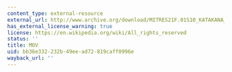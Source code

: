 ```yaml
---
content_type: external-resource
external_url: http://www.archive.org/download/MITRES21F.01S10_KATAKANA_EXERCISES/1b1.mov
has_external_license_warning: true
license: https://en.wikipedia.org/wiki/All_rights_reserved
status: ''
title: MOV
uid: bb36e332-232b-49ee-ad72-819caff0996e
wayback_url: ''
---
```

